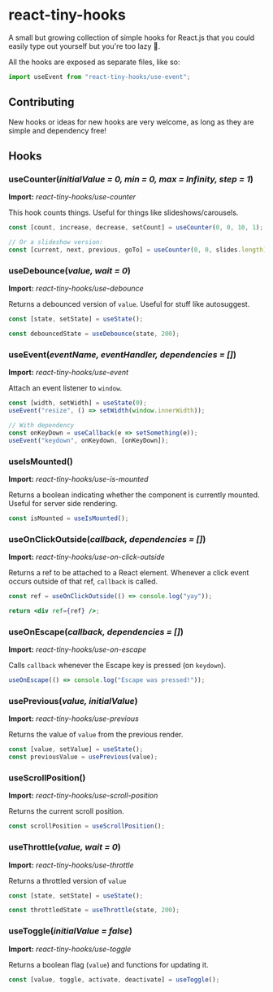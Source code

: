 # react-tiny-hooks

A small but growing collection of simple hooks for React.js that you could easily type out yourself but you're too lazy 🐌.

All the hooks are exposed as separate files, like so:

```js
import useEvent from "react-tiny-hooks/use-event";
```

## Contributing

New hooks or ideas for new hooks are very welcome, as long as they are simple and dependency free!

## Hooks


### useCounter(_initialValue = 0, min = 0, max = Infinity, step = 1_)

**Import:** _react-tiny-hooks/use-counter_

This hook counts things. Useful for things like slideshows/carousels.

```js
const [count, increase, decrease, setCount] = useCounter(0, 0, 10, 1);

// Or a slideshow version:
const [current, next, previous, goTo] = useCounter(0, 0, slides.length);
```
 

### useDebounce(_value, wait = 0_)

**Import:** _react-tiny-hooks/use-debounce_

Returns a debounced version of `value`. Useful for stuff like autosuggest.

```js
const [state, setState] = useState();

const debouncedState = useDebounce(state, 200);
```


### useEvent(_eventName, eventHandler, dependencies = []_)

**Import:** _react-tiny-hooks/use-event_

Attach an event listener to `window`.

```js
const [width, setWidth] = useState(0);
useEvent("resize", () => setWidth(window.innerWidth));
```

```js
// With dependency
const onKeyDown = useCallback(e => setSomething(e));
useEvent("keydown", onKeydown, [onKeyDown]);
```


### useIsMounted()

**Import:** _react-tiny-hooks/use-is-mounted_

Returns a boolean indicating whether the component is currently mounted. Useful for server side rendering.

```js
const isMounted = useIsMounted();
```


### useOnClickOutside(_callback, dependencies = []_)

**Import:** _react-tiny-hooks/use-on-click-outside_

Returns a ref to be attached to a React element. Whenever a click event occurs outside of that ref, `callback` is called.

```jsx
const ref = useOnClickOutside(() => console.log("yay"));

return <div ref={ref} />;
```


### useOnEscape(_callback, dependencies = []_)

**Import:** _react-tiny-hooks/use-on-escape_

Calls `callback` whenever the Escape key is pressed (on `keydown`).

```js
useOnEscape(() => console.log("Escape was pressed!"));
```
 

### usePrevious(_value, initialValue_)

**Import:** _react-tiny-hooks/use-previous_

Returns the value of `value` from the previous render.

```js
const [value, setValue] = useState();
const previousValue = usePrevious(value);
```
 

### useScrollPosition()

**Import:** _react-tiny-hooks/use-scroll-position_

Returns the current scroll position.

```js
const scrollPosition = useScrollPosition();
```
 

### useThrottle(_value, wait = 0_)

**Import:** _react-tiny-hooks/use-throttle_

Returns a throttled version of `value`

```js
const [state, setState] = useState();

const throttledState = useThrottle(state, 200);
```


### useToggle(_initialValue = false_)

**Import:** _react-tiny-hooks/use-toggle_

Returns a boolean flag (`value`) and functions for updating it.

```js
const [value, toggle, activate, deactivate] = useToggle();
```
